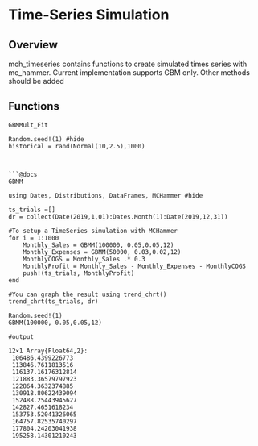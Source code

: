 # Time-Series Simulation

## Overview
mch_timeseries contains functions to create simulated times series with mc_hammer. Current implementation supports GBM only. Other methods should be added

## Functions
```@docs
GBMMult_Fit
```
```jldoctest
Random.seed!(1) #hide
historical = rand(Normal(10,2.5),1000)



```@docs
GBMM
```
```@example Graphing
using Dates, Distributions, DataFrames, MCHammer #hide

ts_trials =[]
dr = collect(Date(2019,1,01):Dates.Month(1):Date(2019,12,31))

#To setup a TimeSeries simulation with MCHammer
for i = 1:1000
    Monthly_Sales = GBMM(100000, 0.05,0.05,12)
    Monthly_Expenses = GBMM(50000, 0.03,0.02,12)
    MonthlyCOGS = Monthly_Sales .* 0.3
    MonthlyProfit = Monthly_Sales - Monthly_Expenses - MonthlyCOGS
    push!(ts_trials, MonthlyProfit)
end

#You can graph the result using trend_chrt()
trend_chrt(ts_trials, dr)
```
```jldoctest #hide
Random.seed!(1)
GBMM(100000, 0.05,0.05,12)

#output

12×1 Array{Float64,2}:
 106486.4399226773
 113846.7611813516
 116137.16176312814
 121883.36579797923
 122864.3632374885
 130918.80622439094
 152488.25443945627
 142827.4651618234
 153753.52041326065
 164757.82535740297
 177804.24203041938
 195258.14301210243
 ```
